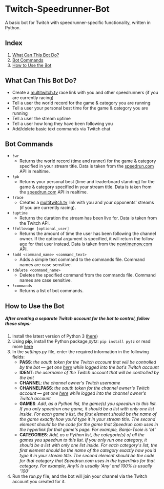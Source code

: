 # Twitch-Speedrunner-Bot
A basic bot for Twitch with speedrunner-specific functionality, written in Python.

## Index
1. [What Can This Bot Do?](#what-can-this-bot-do)
2. [Bot Commands](#bot-commands)
3. [How to Use the Bot](#how-to-use-the-bot)

## What Can This Bot Do?
- Create a [multitwitch.tv](http://multitwitch.tv/) race link with you and other speedrunners (if you are currently racing)
- Tell a user the world record for the game & category you are running
- Tell a user your personal best time for the game & category you are running
- Tell a user the stream uptime
- Tell a user how long they have been following you
- Add/delete basic text commands via Twitch chat

## Bot Commands
- `!wr`
    - Returns the world record (time and runner) for the game & category specified in your stream title. Data is taken from the [speedrun.com](https://www.speedrun.com/) API in realtime.
- `!pb`
    - Returns your personal best (time and leaderboard standing) for the game & category specified in your stream title. Data is taken from the [speedrun.com](https://www.speedrun.com/) API in realtime.
- `!race`
    - Creates a [multitwitch.tv](http://multitwitch.tv/) link with you and your opponents' streams (if you are currently racing).
- `!uptime`
    - Returns the duration the stream has been live for. Data is taken from the Twitch API.
- `!followage [optional_user]`
    - Returns the amount of time the user has been following the channel owner. If the optional argument is specified, it will return the follow age for that user instead. Data is taken from the [newtimenow.com](http://api.newtimenow.com/) API.
- `!add <command_name> <command_text>`
    - Adds a simple text command to the commands file. Command names are case sensitive.
- `!delete <command_name>`
    - Deletes the specified command from the commands file. Command names are case sensitive.
- `!commands`
    - Returns a list of bot commands.
    
## How to Use the Bot
##### After creating a separate Twitch account for the bot to control, follow these steps:
1. Install the latest version of Python 3 ([here](https://www.python.org/downloads/))
2. Using **pip**, install the Python package *pytz*: `pip install pytz` or read more [here](https://pypi.org/project/pytz/)
3. In the *settings.py* file, enter the required information in the following fields:
    - **PASS**: *the oauth token for the Twitch account that will be controlled by the bot — get one [here](https://twitchapps.com/tmi/) while logged into the bot's Twitch account*
    - **IDENT**: *the username of the Twitch account that will be controlled by the bot*
    - **CHANNEL**: *the channel owner's Twitch username*
    - **CHANNELPASS**: *the oauth token for the channel owner's Twitch account — get one [here](https://twitchapps.com/tmi/) while logged into the channel owner's Twitch account*
    - **GAMES**: *Add, as a Python list, the game(s) you speedrun to this list. If you only speedrun one game, it should be a list with only one list inside. For each game's list, the first element should be the name of the game exactly how you'd type it in your stream title. The second element should be the code for the game that Speedrun.com uses in the hyperlink for that game's page. For example, Banjo-Tooie is 'bt'*
    - **CATEGORIES**: *Add, as a Python list, the categorie(s) of all the games you speedrun to this list. If you only run one category, it should be a list with only one list inside. For each category's list, the first element should be the name of the category exactly how you'd type it in your stream title. The second element should be the code for that category that Speedrun.com uses in the hyperlinks for that category. For example, Any% is usually 'Any' and 100% is usually '100'*
4. Run the *run.py* file, and the bot will join your channel via the Twitch account you created for it.
